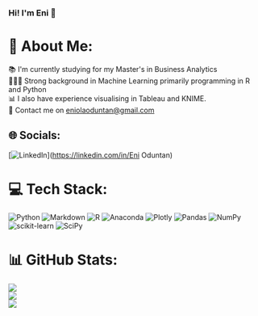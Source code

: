 ### Hi! I'm Eni 👋
# 💫 About Me:
📚 I'm currently studying for my Master's in Business Analytics<br>👩🏽‍💻 Strong background in Machine Learning primarily programming in R and Python<br>📊 I also have experience visualising in Tableau and KNIME.<br>💌 Contact me on eniolaoduntan@gmail.com


## 🌐 Socials:
[![LinkedIn](https://img.shields.io/badge/LinkedIn-%230077B5.svg?logo=linkedin&logoColor=white)](https://linkedin.com/in/Eni Oduntan) 

# 💻 Tech Stack:
![Python](https://img.shields.io/badge/python-3670A0?style=for-the-badge&logo=python&logoColor=ffdd54) ![Markdown](https://img.shields.io/badge/markdown-%23000000.svg?style=for-the-badge&logo=markdown&logoColor=white) ![R](https://img.shields.io/badge/r-%23276DC3.svg?style=for-the-badge&logo=r&logoColor=white) ![Anaconda](https://img.shields.io/badge/Anaconda-%2344A833.svg?style=for-the-badge&logo=anaconda&logoColor=white) ![Plotly](https://img.shields.io/badge/Plotly-%233F4F75.svg?style=for-the-badge&logo=plotly&logoColor=white) ![Pandas](https://img.shields.io/badge/pandas-%23150458.svg?style=for-the-badge&logo=pandas&logoColor=white) ![NumPy](https://img.shields.io/badge/numpy-%23013243.svg?style=for-the-badge&logo=numpy&logoColor=white) ![scikit-learn](https://img.shields.io/badge/scikit--learn-%23F7931E.svg?style=for-the-badge&logo=scikit-learn&logoColor=white) ![SciPy](https://img.shields.io/badge/SciPy-%230C55A5.svg?style=for-the-badge&logo=scipy&logoColor=%white)
# 📊 GitHub Stats:
![](https://github-readme-stats.vercel.app/api?username=eniolaoduntan&theme=city_light&hide_border=false&include_all_commits=false&count_private=false)<br/>
![](https://github-readme-streak-stats.herokuapp.com/?user=eniolaoduntan&theme=city_light&hide_border=false)<br/>
![](https://github-readme-stats.vercel.app/api/top-langs/?username=eniolaoduntan&theme=city_light&hide_border=false&include_all_commits=false&count_private=false&layout=compact)

<!-- Proudly created with GPRM ( https://gprm.itsvg.in ) -->
<!--
**eniolaoduntan/eniolaoduntan** is a ✨ _special_ ✨ repository because its `README.md` (this file) appears on your GitHub profile.


- 🔭 I’m currently w
- 🌱 I’m currently learning ...
- 👯 I’m looking to collaborate on ...
- 🤔 I’m looking for help with ...
- 💬 Ask me about ...
- 📫 How to reach me: ...
- 😄 Pronouns: ...
- ⚡ Fun fact: ...
-->
